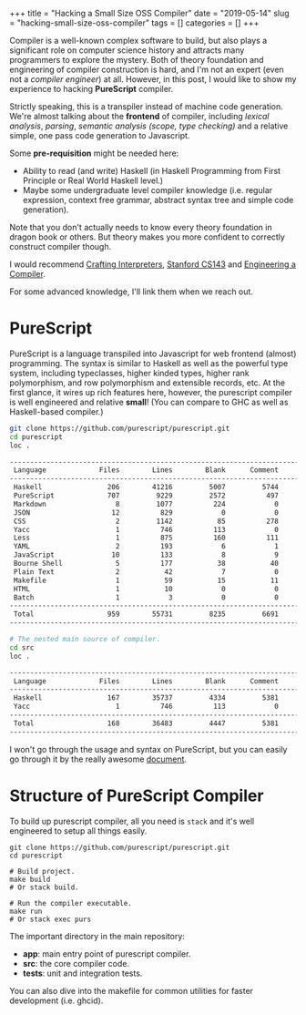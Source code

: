 +++
title = "Hacking a Small Size OSS Compiler"
date = "2019-05-14"
slug = "hacking-small-size-oss-compiler" 
tags = []
categories = []
+++

Compiler is a well-known complex software to build, 
but also plays a significant role on computer science history
and attracts many programmers to explore the mystery.
Both of theory foundation and engineering of compiler construction
is hard, and I'm not an expert (even not a _compiler engineer_) at all.
However, in this post, I would like to show my experience to
hacking **PureScript** compiler.

Strictly speaking, this is a transpiler instead of machine code generation.
We're almost talking about the **frontend** of compiler, 
including _lexical analysis_, _parsing_, _semantic analysis (scope, type checking)_
and a relative simple, one pass code generation to Javascript.

Some **pre-requisition** might be needed here:

* Ability to read (and write) Haskell (in Haskell Programming from First Principle or Real World Haskell level.)
* Maybe some undergraduate level compiler knowledge (i.e. regular expression, context free grammar, abstract syntax tree and simple code generation).

Note that you don't actually needs to know every theory foundation
in dragon book or others.
But theory makes you more confident to correctly construct compiler though.

I would recommend [Crafting Interpreters](http://craftinginterpreters.com), [Stanford CS143](http://web.stanford.edu/class/cs143/index2018.html) and [Engineering a Compiler](https://www.amazon.com/Engineering-Compiler-Keith-Cooper/dp/012088478X).

For some advanced knowledge, I'll link them when we reach out.

# PureScript

PureScript is a language transpiled into Javascript for web frontend (almost) programming.
The syntax is similar to Haskell as well as the powerful type system,
including typeclasses, higher kinded types, higher rank polymorphism, 
and row polymorphism and extensible records, etc.
At the first glance, it wires up rich features here,
however, the purescript compiler is well engineered and relative **small**!
(You can compare to GHC as well as Haskell-based compiler.)

```bash
git clone https://github.com/purescript/purescript.git
cd purescript
loc .

--------------------------------------------------------------------------------
 Language             Files        Lines        Blank      Comment         Code
--------------------------------------------------------------------------------
 Haskell                206        41216         5007         5744        30465
 PureScript             707         9229         2572          497         6160
 Markdown                 8         1077          224            0          853
 JSON                    12          829            0            0          829
 CSS                      2         1142           85          278          779
 Yacc                     1          746          113            0          633
 Less                     1          875          160          111          604
 YAML                     2          193            6            1          186
 JavaScript              10          133            8            9          116
 Bourne Shell             5          177           38           40           99
 Plain Text               2           42            7            0           35
 Makefile                 1           59           15           11           33
 HTML                     1           10            0            0           10
 Batch                    1            3            0            0            3
--------------------------------------------------------------------------------
 Total                  959        55731         8235         6691        40805
--------------------------------------------------------------------------------

# The nested main source of compiler.
cd src
loc .

--------------------------------------------------------------------------------
 Language             Files        Lines        Blank      Comment         Code
--------------------------------------------------------------------------------
 Haskell                167        35737         4334         5381        26022
 Yacc                     1          746          113            0          633
--------------------------------------------------------------------------------
 Total                  168        36483         4447         5381        26655
--------------------------------------------------------------------------------
```

I won't go through the usage and syntax on PureScript, 
but you can easily go through it by the really awesome [document](https://leanpub.com/purescript/read).

# Structure of PureScript Compiler

To build up purescript compiler, all you need is `stack` and it's well engineered to setup all things easily.

```
git clone https://github.com/purescript/purescript.git
cd purescript

# Build project.
make build
# Or stack build.

# Run the compiler executable.
make run
# Or stack exec purs
```

The important directory in the main repository:

* **app**: main entry point of purescript compiler.
* **src**: the core compiler code.
* **tests**: unit and integration tests.

You can also dive into the makefile for common utilities for faster development (i.e. ghcid).
